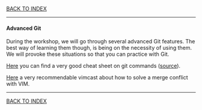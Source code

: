 [BACK TO INDEX](../README.md)
__________
#### Advanced Git
During the workshop, we will go through several advanced Git features. The best
way of learning them though, is being on the necessity of using them. We will
provoke these situations so that you can practice with Git.

[Here](https://github.com/guillermo-carrasco/BestPracticesWorkshop/raw/master/DOCS/tower_cheatsheet_grey_EN.pdf) 
you can find a very good cheat sheet on git commands ([source](http://www.git-tower.com/blog/git-cheat-sheet-detail/)).

[Here](http://vimcasts.org/episodes/fugitive-vim-resolving-merge-conflicts-with-vimdiff/) a very recommendable 
vimcast about how to solve a merge conflict with VIM.
__________
[BACK TO INDEX](../README.md)
